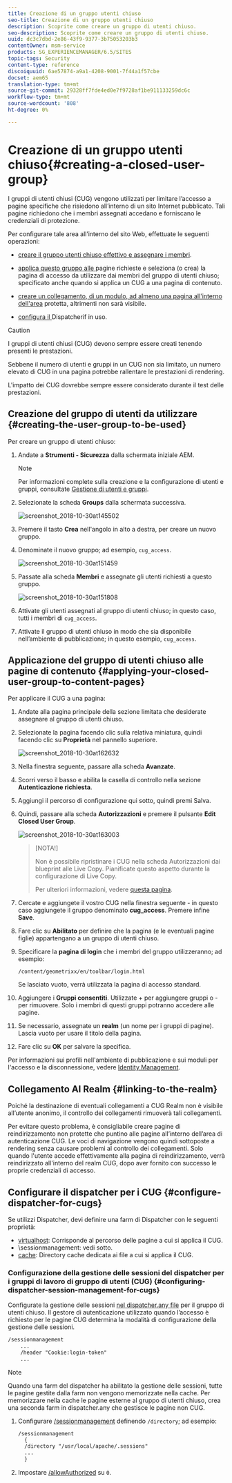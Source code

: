 ```yaml
---
title: Creazione di un gruppo utenti chiuso
seo-title: Creazione di un gruppo utenti chiuso
description: Scoprite come creare un gruppo di utenti chiuso.
seo-description: Scoprite come creare un gruppo di utenti chiuso.
uuid: dc3c7dbd-2e86-43f9-9377-3b75053203b3
contentOwner: msm-service
products: SG_EXPERIENCEMANAGER/6.5/SITES
topic-tags: Security
content-type: reference
discoiquuid: 6ae57874-a9a1-4208-9001-7f44a1f57cbe
docset: aem65
translation-type: tm+mt
source-git-commit: 29328ff7fde4ed0e7f9728af1be911133259dc6c
workflow-type: tm+mt
source-wordcount: '808'
ht-degree: 0%

---
```



# Creazione di un gruppo utenti chiuso{#creating-a-closed-user-group}

I gruppi di utenti chiusi (CUG) vengono utilizzati per limitare l’accesso a pagine specifiche che risiedono all’interno di un sito Internet pubblicato. Tali pagine richiedono che i membri assegnati accedano e forniscano le credenziali di protezione.

Per configurare tale area all’interno del sito Web, effettuate le seguenti operazioni:

* [creare il gruppo utenti chiuso effettivo e assegnare i membri](#creating-the-user-group-to-be-used).

* [applica questo gruppo alle ](#applying-your-closed-user-group-to-content-pages) pagine richieste e seleziona (o crea) la pagina di accesso da utilizzare dai membri del gruppo di utenti chiuso; specificato anche quando si applica un CUG a una pagina di contenuto.

* [creare un collegamento, di un modulo, ad almeno una pagina all&#39;interno dell&#39;area](#linking-to-the-realm) protetta, altrimenti non sarà visibile.
* [configura il ](#configure-dispatcher-for-cugs) Dispatcherif in uso.

>[!CAUTION]
>
>I gruppi di utenti chiusi (CUG) devono sempre essere creati tenendo presenti le prestazioni.
>
>Sebbene il numero di utenti e gruppi in un CUG non sia limitato, un numero elevato di CUG in una pagina potrebbe rallentare le prestazioni di rendering.
>
>L&#39;impatto dei CUG dovrebbe sempre essere considerato durante il test delle prestazioni.

## Creazione del gruppo di utenti da utilizzare {#creating-the-user-group-to-be-used}

Per creare un gruppo di utenti chiuso:

1. Andate a **Strumenti - Sicurezza** dalla schermata iniziale AEM.

   >[!NOTE]
   >
   >Per informazioni complete sulla creazione e la configurazione di utenti e gruppi, consultate [Gestione di utenti e gruppi](/help/sites-administering/security.md#managing-users-and-groups).

1. Selezionate la scheda **Groups** dalla schermata successiva.

   ![screenshot_2018-10-30at145502](assets/screenshot_2018-10-30at145502.png)

1. Premere il tasto **Crea** nell&#39;angolo in alto a destra, per creare un nuovo gruppo.
1. Denominate il nuovo gruppo; ad esempio, `cug_access`.

   ![screenshot_2018-10-30at151459](assets/screenshot_2018-10-30at151459.png)

1. Passate alla scheda **Membri** e assegnate gli utenti richiesti a questo gruppo.

   ![screenshot_2018-10-30at151808](assets/screenshot_2018-10-30at151808.png)

1. Attivate gli utenti assegnati al gruppo di utenti chiuso; in questo caso, tutti i membri di `cug_access`.
1. Attivate il gruppo di utenti chiuso in modo che sia disponibile nell’ambiente di pubblicazione; in questo esempio, `cug_access`.

## Applicazione del gruppo di utenti chiuso alle pagine di contenuto {#applying-your-closed-user-group-to-content-pages}

Per applicare il CUG a una pagina:

1. Andate alla pagina principale della sezione limitata che desiderate assegnare al gruppo di utenti chiuso.
1. Selezionate la pagina facendo clic sulla relativa miniatura, quindi facendo clic su **Proprietà** nel pannello superiore.

   ![screenshot_2018-10-30at162632](assets/screenshot_2018-10-30at162632.png)

1. Nella finestra seguente, passare alla scheda **Avanzate**.
1. Scorri verso il basso e abilita la casella di controllo nella sezione **Autenticazione richiesta**.

1. Aggiungi il percorso di configurazione qui sotto, quindi premi Salva.
1. Quindi, passare alla scheda **Autorizzazioni** e premere il pulsante **Edit Closed User Group**.

   ![screenshot_2018-10-30at163003](assets/screenshot_2018-10-30at163003.png)

   >[NOTA!]
   >
   > Non è possibile ripristinare i CUG nella scheda Autorizzazioni dai blueprint alle Live Copy. Pianificate questo aspetto durante la configurazione di Live Copy.
   >
   > Per ulteriori informazioni, vedere [questa pagina](closed-user-groups.md#aem-livecopy).

1. Cercate e aggiungete il vostro CUG nella finestra seguente - in questo caso aggiungete il gruppo denominato **cug_access**. Premere infine **Save**.
1. Fare clic su **Abilitato** per definire che la pagina (e le eventuali pagine figlie) appartengano a un gruppo di utenti chiuso.
1. Specificare la **pagina di login** che i membri del gruppo utilizzeranno; ad esempio:

   `/content/geometrixx/en/toolbar/login.html`

   Se lasciato vuoto, verrà utilizzata la pagina di accesso standard.

1. Aggiungere i **Gruppi consentiti**. Utilizzate + per aggiungere gruppi o - per rimuovere. Solo i membri di questi gruppi potranno accedere alle pagine.
1. Se necessario, assegnate un **realm** (un nome per i gruppi di pagine). Lascia vuoto per usare il titolo della pagina.
1. Fare clic su **OK** per salvare la specifica.

Per informazioni sui profili nell&#39;ambiente di pubblicazione e sui moduli per l&#39;accesso e la disconnessione, vedere [ Identity Management](/help/sites-administering/identity-management.md).

## Collegamento Al Realm {#linking-to-the-realm}

Poiché la destinazione di eventuali collegamenti a CUG Realm non è visibile all’utente anonimo, il controllo dei collegamenti rimuoverà tali collegamenti.

Per evitare questo problema, è consigliabile creare pagine di reindirizzamento non protette che puntino alle pagine all’interno dell’area di autenticazione CUG. Le voci di navigazione vengono quindi sottoposte a rendering senza causare problemi al controllo dei collegamenti. Solo quando l&#39;utente accede effettivamente alla pagina di reindirizzamento, verrà reindirizzato all&#39;interno del realm CUG, dopo aver fornito con successo le proprie credenziali di accesso.

## Configurare il dispatcher per i CUG {#configure-dispatcher-for-cugs}

Se utilizzi Dispatcher, devi definire una farm di Dispatcher con le seguenti proprietà:

* [virtualhost](https://helpx.adobe.com/experience-manager/dispatcher/using/dispatcher-configuration.html#identifying-virtual-hosts-virtualhosts): Corrisponde al percorso delle pagine a cui si applica il CUG.
* \sessionmanagement: vedi sotto.
* [cache](https://helpx.adobe.com/experience-manager/dispatcher/using/dispatcher-configuration.html#configuring-the-dispatcher-cache-cache): Directory cache dedicata ai file a cui si applica il CUG.

### Configurazione della gestione delle sessioni del dispatcher per i gruppi di lavoro di gruppo di utenti (CUG) {#configuring-dispatcher-session-management-for-cugs}

Configurate la gestione delle sessioni [nel dispatcher.any file](https://helpx.adobe.com/experience-manager/dispatcher/using/dispatcher-configuration.html#enabling-secure-sessions-sessionmanagement) per il gruppo di utenti chiuso. Il gestore di autenticazione utilizzato quando l’accesso è richiesto per le pagine CUG determina la modalità di configurazione della gestione delle sessioni.

```xml
/sessionmanagement
    ...
    /header "Cookie:login-token"
    ...
```

>[!NOTE]
>
>Quando una farm del dispatcher ha abilitato la gestione delle sessioni, tutte le pagine gestite dalla farm non vengono memorizzate nella cache. Per memorizzare nella cache le pagine esterne al gruppo di utenti chiuso, crea una seconda farm in dispatcher.any
>che gestisce le pagine non CUG.

1. Configurare [/sessionmanagement](https://helpx.adobe.com/experience-manager/dispatcher/using/dispatcher-configuration.html#enabling-secure-sessions-sessionmanagement) definendo `/directory`; ad esempio:

   ```xml
   /sessionmanagement
     {
     /directory "/usr/local/apache/.sessions"
     ...
     }
   ```

1. Impostare [/allowAuthorized](https://helpx.adobe.com/experience-manager/dispatcher/using/dispatcher-configuration.html#caching-when-authentication-is-used) su `0`.

